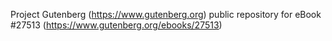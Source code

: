 Project Gutenberg (https://www.gutenberg.org) public repository for eBook #27513 (https://www.gutenberg.org/ebooks/27513)
